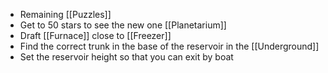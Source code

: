 - Remaining [[Puzzles]]
- Get to 50 stars to see the new one [[Planetarium]]
- Draft [[Furnace]] close to [[Freezer]]
- Find the correct trunk in the base of the reservoir in the [[Underground]]
- Set the reservoir height so that you can exit by boat